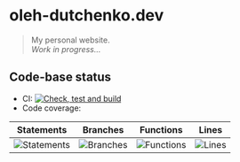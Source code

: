 # oleh-dutchenko.dev

> My personal website.  
> _Work in progress..._

## Code-base status

-   CI: [![Check, test and build](https://github.com/OlehDutchenko/oleh-dutchenko.dev/actions/workflows/ci.yml/badge.svg)](https://github.com/OlehDutchenko/oleh-dutchenko.dev/actions/workflows/ci.yml)
-   Code coverage:

| Statements                                                                         | Branches                                                                             | Functions                                                                        | Lines                                                                 |
| ---------------------------------------------------------------------------------- | ------------------------------------------------------------------------------------ | -------------------------------------------------------------------------------- | --------------------------------------------------------------------- |
| ![Statements](https://img.shields.io/badge/statements-48.21%25-red.svg?style=flat) | ![Branches](https://img.shields.io/badge/branches-100%25-brightgreen.svg?style=flat) | ![Functions](https://img.shields.io/badge/functions-37.93%25-red.svg?style=flat) | ![Lines](https://img.shields.io/badge/lines-50%25-red.svg?style=flat) |
